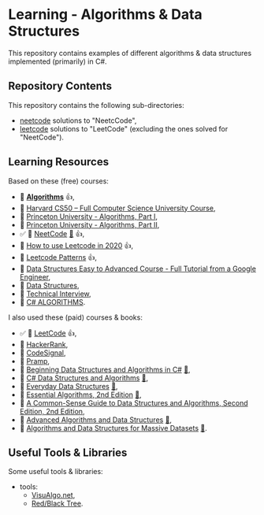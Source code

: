 # Learning - Algorithms & Data Structures

This repository contains examples of different algorithms & data structures implemented (primarily) in C#.

## Repository Contents

This repository contains the following sub-directories:

- [neetcode](https://github.com/sswietoniowski/learning-csharp-algorithms-and-data-structures/tree/master/neetcode) solutions to "NeetcCode",
- [leetcode](https://github.com/sswietoniowski/learning-csharp-algorithms-and-data-structures/tree/master/leetcode) solutions to "LeetCode" (excluding the ones solved for "NeetCode").

## Learning Resources

Based on these (free) courses:

- 🎥 **[Algorithms](https://youtube.com/playlist?list=PLDN4rrl48XKpZkf03iYFl-O29szjTrs_O)** :+1:,
- 🎥 [Harvard CS50 – Full Computer Science University Course](https://youtu.be/8mAITcNt710),
- 🎥 [Princeton University - Algorithms, Part I](https://www.coursera.org/learn/algorithms-part1?irclickid=x5l0X4xG%3AxyPU-e1nL0Kt3wLUkFwdO2dFTn3Xk0&irgwc=1&utm_medium=partners&utm_source=impact&utm_campaign=3552395&utm_content=b2c),
- 🎥 [Princeton University - Algorithms, Part II](https://www.coursera.org/learn/algorithms-part2?irclickid=x5l0X4xG%3AxyPU-e1nL0Kt3wLUkFwdO25FTn3Xk0&irgwc=1&utm_medium=partners&utm_source=impact&utm_campaign=3552395&utm_content=b2c),
- ✅ 🎥 [NeetCode](https://neetcode.io/) [:file_folder:](https://github.com/neetcode-gh/leetcode) :+1:,
- 🎥 [How to use Leetcode in 2020](https://youtu.be/6jf6SK9qWBc) :+1:,
- 📖 [Leetcode Patterns](https://seanprashad.com/leetcode-patterns/) :+1:,
- 🎥 [Data Structures Easy to Advanced Course - Full Tutorial from a Google Engineer](https://youtu.be/RBSGKlAvoiM),
- 🎥 [Data Structures](https://youtube.com/playlist?list=PLI1t_8YX-Apv-UiRlnZwqqrRT8D1RhriX),
- 📖 [Technical Interview](https://github.com/alibaba-aero/technical-interview),
- 📖 [C# ALGORITHMS](https://github.com/aalhour/C-Sharp-Algorithms).

I also used these (paid) courses & books:

- ✅ 📖 [LeetCode](https://leetcode.com/) :+1:,
- 📖 [HackerRank](https://www.hackerrank.com/),
- 📖 [CodeSignal](https://codesignal.com/),
- 📖 [Pramp](https://www.pramp.com/),
- 🎥 [Beginning Data Structures and Algorithms in C#](https://learning.oreilly.com/videos/beginning-data-structures/9781789610352/) [:file_folder:](https://github.com/PacktPublishing/Beginning-Data-Structures-and-Algorithms-in-C-Sharp),
- 📖 [C# Data Structures and Algorithms](https://learning.oreilly.com/library/view/c-data-structures/9781788833738/) [:file_folder:](https://github.com/PacktPublishing/C-Sharp-Data-Structures-and-Algorithms),
- 📖 [Everyday Data Structures](https://learning.oreilly.com/library/view/everyday-data-structures/9781787121041/) [:file_folder:](https://github.com/packtpublishing/everyday-data-structures),
- 📖 [Essential Algorithms, 2nd Edition](https://learning.oreilly.com/library/view/essential-algorithms-2nd/9781119575993/) [:file_folder:](https://www.wiley.com/en-ie/Essential+Algorithms:+A+Practical+Approach+to+Computer+Algorithms+Using+Python+and+C%23,+2nd+Edition-p-9781119575993#downloads-section),
- 📖 [A Common-Sense Guide to Data Structures and Algorithms, Second Edition, 2nd Edition](https://learning.oreilly.com/library/view/a-common-sense-guide/9781680508048/),
- 📖 [Advanced Algorithms and Data Structures](https://learning.oreilly.com/library/view/advanced-algorithms-and/9781617295485/) [:file_folder:](https://www.manning.com/downloads/2097),
- 📖 [Algorithms and Data Structures for Massive Datasets](https://learning.oreilly.com/library/view/algorithms-and-data/9781617298035/) [:file_folder:](https://www.manning.com/downloads/2489).

## Useful Tools & Libraries

Some useful tools & libraries:

- tools:
  - [VisuAlgo.net](https://visualgo.net/en),
  - [Red/Black Tree](https://www.cs.usfca.edu/~galles/visualization/RedBlack.html).
